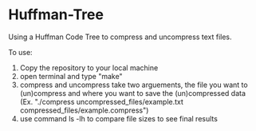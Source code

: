 # Huffman-Tree
Using a Huffman Code Tree to compress and uncompress text files.

To use:
1. Copy the repository to your local machine
2. open terminal and type "make"
3. compress and uncompress take two arguements, the file you want to (un)compress and where you want to save the (un)compressed data (Ex. "./compress uncompressed_files/example.txt compressed_files/example.compress")
4. use command ls -lh to compare file sizes to see final results
